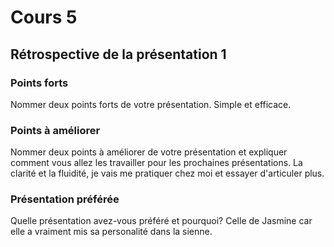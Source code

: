 # Cours 5
## Rétrospective de la présentation 1

### Points forts
Nommer deux points forts de votre présentation.
Simple et efficace.

### Points à améliorer
Nommer deux points à améliorer de votre présentation et expliquer comment vous allez les travailler pour les prochaines présentations. 
La clarité et la fluidité, je vais me pratiquer chez moi et essayer d'articuler plus.
### Présentation préférée
Quelle présentation avez-vous préféré et pourquoi? 
Celle de Jasmine car elle a vraiment mis sa personalité dans la sienne.
